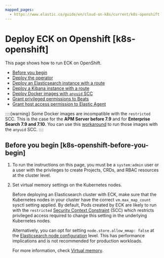 ```yaml
---
mapped_pages:
  - https://www.elastic.co/guide/en/cloud-on-k8s/current/k8s-openshift.html
---
```


# Deploy ECK on Openshift [k8s-openshift]

This page shows how to run ECK on OpenShift.

* [Before you begin](#k8s-openshift-before-you-begin)
* [Deploy the operator](k8s-openshift-deploy-operator.md)
* [Deploy an Elasticsearch instance with a route](k8s-openshift-deploy-elasticsearch.md)
* [Deploy a Kibana instance with a route](k8s-openshift-deploy-kibana.md)
* [Deploy Docker images with `anyuid` SCC](k8s-openshift-anyuid-workaround.md)
* [Grant privileged permissions to Beats](k8s-openshift-beats.md)
* [Grant host access permission to Elastic Agent](k8s-openshift-agent.md)

::::{warning} 
Some Docker images are incompatible with the `restricted` SCC. This is the case for the **APM Server before 7.9** and for **Enterprise Search 7.9 and 7.10**. You can use this [workaround](k8s-openshift-anyuid-workaround.md) to run those images with the `anyuid` SCC.
::::



## Before you begin [k8s-openshift-before-you-begin] 

1. To run the instructions on this page, you must be a `system:admin` user or a user with the privileges to create Projects, CRDs, and RBAC resources at the cluster level.
2. Set virtual memory settings on the Kubernetes nodes.

    Before deploying an Elasticsearch cluster with ECK, make sure that the Kubernetes nodes in your cluster have the correct `vm.max_map_count` sysctl setting applied. By default, Pods created by ECK are likely to run with the `restricted` [Security Context Constraint](https://docs.openshift.com/container-platform/4.12/authentication/managing-security-context-constraints.md) (SCC) which restricts privileged access required to change this setting in the underlying Kubernetes nodes.

    Alternatively, you can opt for setting `node.store.allow_mmap: false` at the [Elasticsearch node configuration](node-configuration.md) level. This has performance implications and is not recommended for production workloads.

    For more information, check [Virtual memory](virtual-memory.md).








